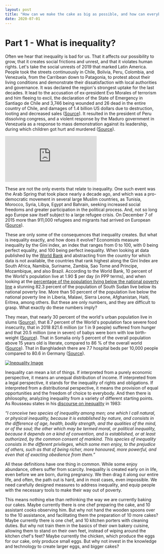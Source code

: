 ```yaml
---
layout: post
title: "How can we make the cake as big as possible, and how can everybody get a piece of it?"
date: 2020-07-01
---
```


# Part 1 - What is inequality? 

Often we hear that inequality is bad for us. That it affects our possibility to grow, that it creates social frictions and unrest, and that it violates human rights. Let's take the social unrests of 2019 that marked Latin America. People took the streets continuously in Chile, Bolivia, Peru, Colombia, and Venezuela, from the Carribean down to Patagonia, to protest about their living conditions and demonstrate their dissatisfaction with local authorities and governance. It was declared the region's strongest uptake for the last decades. It lead to the accusation of ex-president Evo Morales of terrorism and him fleeing to excil, the declaration of the State of Emergency in Santiago de Chile  and 3,746 being wounded and 26 dead in the entire country of Chile, and damages of 1.4 billion US dollars due to destruction, looting and decreased sales ([Source](https://reliefweb.int/report/chile/chile-civil-unrest-dref-final-report-mdrcl014)). It resulted in the president of Peru dissolving congress, and a violent response by the Maduro government in Venezuela as a response to mass demonstration against its leadership, during which children got hurt and murdered ([Source](https://www.hrw.org/es/news/2019/05/03/venezuela-violenta-respuesta-las-manifestaciones)). 

[![Chilean protester](https://www.washingtonpost.com/wp-apps/imrs.php?src=https://arc-anglerfish-washpost-prod-washpost.s3.amazonaws.com/public/EEOHWBAGMAI6VLASGMS5JHVMVI.jpg&w=916)](https://www.washingtonpost.com/world/the_americas/a-government-chased-from-its-capital-a-president-forced-into-exile-a-storm-of-protest-rages-in-south-america/2019/11/14/897f85ba-0651-11ea-9118-25d6bd37dfb1_story.html)

These are not the only events that relate to inequality. One such event was the Arab Spring that took place nearly a decade ago, and which was a pro-democratic movement in several large Muslim countries, as Tunisia, Morocco, Syria, Libya, Egypt and Bahrain, seeking increased social freedoms and greater participation in the political process. And, not so long ago Europe saw itself subject to a large refugee crisis. On December 7 of 2015 more than 911,000 refugees and migrants had arrived on European ([Source](https://www.unhcr.org/news/stories/2015/12/56ec1ebde/2015-year-europes-refugee-crisis.html)). 

These are only some of the consequences that inequality creates. But what is inequality exactly, and how does it evolve? Economists measure inequality by the Gini index, an index that ranges from 0 to 100, with 0 being perfect equality, and 100 being perfect inequality. When looking at data published by the [World Bank](https://data.worldbank.org/indicator/SI.POV.GINI?most_recent_value_desc=true) and abstracting from the country for which data is not available, the countries that rank highest along the Gini Index are South Africa, Namibia, Suriname, Zambia, Sao Tome and Principe, Mozambique, and also Brazil. According to the World Bank, 10 percent of the World's population live at 1.90 $ per day (in PPP terms), and when looking at the [percentage of the population living below the national poverty line](https://data.worldbank.org/?most_recent_value_desc=true) a stunning 82.3 percent of the population of South Sudan live below its national poverty line. More than 50 percent of the population live below the national poverty line in Liberia, Malawi, Sierra Leone, Afghanistan, Haiti, Eritrea, among others. But these are only numbers, and they are difficult to grasp. What exactly do these numbers imply? 

They mean, that nearly 30 percent of the world's urban population live in slums ([Source](https://data.worldbank.org/indicator/EN.POP.SLUM.UR.ZS?view=chart)), that 8.7 percent of the World's population face severe food insecurity, that in 2018 821.6 million (or 1 in 9 people) suffered from hunger and that 20.5 million (one in seven) of babys were born with low birth-weight ([Source](https://www.who.int/news-room/detail/15-07-2019-world-hunger-is-still-not-going-down-after-three-years-and-obesity-is-still-growing-un-report)). That in Somalia only 5 percent of the overall population above 15 years old is literate, compared to 86 % of the overall world ([Source](https://data.worldbank.org/indicator/SE.ADT.LITR.ZS?most_recent_value_desc=false)). That in Banghladesh there are 7.7 hospital beds per 10,000 people compared to 80.6 in Germany ([Source](https://www.who.int/data/gho/data/indicators/indicator-details/GHO/hospital-beds-(per-10-000-population))).   

[![Inequality Image](https://oi-files-d8-prod.s3.eu-west-2.amazonaws.com/s3fs-public/entren-to-melissa-bonilla-.jpg)](https://www.oxfam.org/es/concurso-ilustra-la-desigualdad-ayudanos-denunciar-las-desigualdades-en-republica-dominicana)

Inequality can mean a lot of things. If interpreted from a purely economic perspective, it means an unequal distribution of income. If interpreted from a legal perspective, it stands for the inequality of rights and obligations. If interpreted from a distributional perspective, it means the provision of equal opportunities and the freedom of choice to everybody. And then there is philosophy, analyzing inequality from a variety of different starting points. As Rousseau states in his [discourse on inequality](https://aub.edu.lb/fas/cvsp/Documents/DiscourseonInequality.pdf879500092.pdf) in 1983: 

_“I conceive two species of inequality among men; one which I call natural, or physical inequality, because it is established by nature, and consists in the difference of age, health, bodily strength, and the qualities of the mind, or of the soul; the other which may be termed moral, or political inequality, because it depends on a kind of convention, and is established, or at least authorized, by the common consent of mankind. This species of inequality consists in the different privileges, which some men enjoy, to the prejudice of others, such as that of being richer, more honoured, more powerful, and even that of exacting obedience from them.”_

All these definitions have one thing in common. While some enjoy abundance, others suffer from scarcity. Inequality is created early on in life, even before we are born, during pregnancy. We then drag it along our entire life, and often, the path out is hard, and in most cases, even impossible. We need carefully designed measures to address inequality, and equip people with the necessary tools to make their way out of poverty. 

This means nothing else than rethinking the way we are currently baking our cakes. Maybe currently there is one chef preparing the cake, and 10 assistant cooks observing him. But why not hand the wooden spoons over to the 10 assistance, and facilitating them the preparation of 10 more cakes? Maybe currently there is one chef, and 10 kitchen porters with cleaning duties. But why not train them in the basics of their own bakery cuisine, allowing them to stand on their own feet, instead of wiping around the kitchen chef's feet? Maybe currently the chicken, which produce the eggs for our cake, only produce small eggs. But why not invest in the knowledge and technology to create larger eggs, and bigger cakes? 







